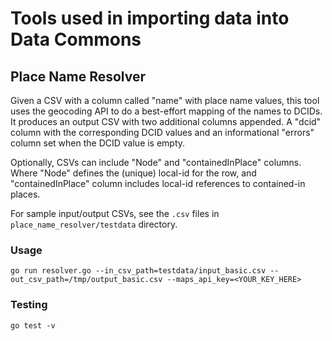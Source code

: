 # Tools used in importing data into Data Commons

## Place Name Resolver

Given a CSV with a column called "name" with place name values, this tool uses
the geocoding API to do a best-effort mapping of the names to DCIDs. It produces
an output CSV with two additional columns appended. A "dcid" column with the
corresponding DCID values and an informational "errors" column set when the DCID
value is empty.

Optionally, CSVs can include "Node" and "containedInPlace" columns. Where "Node"
defines the (unique) local-id for the row, and "containedInPlace" column
includes local-id references to contained-in places.

For sample input/output CSVs, see the `.csv` files in `place_name_resolver/testdata` directory.

### Usage

```
go run resolver.go --in_csv_path=testdata/input_basic.csv --out_csv_path=/tmp/output_basic.csv --maps_api_key=<YOUR_KEY_HERE>
```

### Testing

```
go test -v
```

